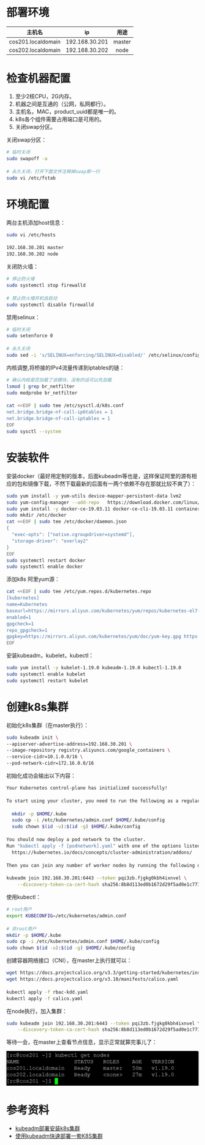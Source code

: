 # 部署环境

| 主机名 | ip | 用途 |
| :---: | :---: | :---: |
| cos201.localdomain | 192.168.30.201 | master |
| cos202.localdomain | 192.168.30.202 | node |

# 检查机器配置

1. 至少2核CPU，2G内存。
2. 机器之间是互通的（公网，私网都行）。
3. 主机名，MAC，product_uuid都是唯一的。
4. k8s各个组件需要占用端口是可用的。
5. 关闭swap分区。

关闭swap分区：

```sh
# 临时关闭
sudo swapoff -a

# 永久关闭，打开下面文件注释掉swap那一行
sudo vi /etc/fstab
```

# 环境配置

两台主机添加host信息：

```sh
sudo vi /etc/hosts

192.168.30.201 master
192.168.30.202 node
```

关闭防火墙：

```sh
# 停止防火墙
sudo systemctl stop firewalld

# 禁止防火墙开机自启动
sudo systemctl disable firewalld
```

禁用selinux：

```sh
# 临时关闭
sudo setenforce 0

# 永久关闭
sudo sed -i 's/SELINUX=enforcing/SELINUX=disabled/' /etc/selinux/config
```

内核调整,将桥接的IPv4流量传递到iptables的链：

```sh
# 确认内核是否加载了该模块，没有的话可以先加载
lsmod | grep br_netfilter
sudo modprobe br_netfilter

cat <<EOF | sudo tee /etc/sysctl.d/k8s.conf
net.bridge.bridge-nf-call-ip6tables = 1
net.bridge.bridge-nf-call-iptables = 1
EOF
sudo sysctl --system
```

# 安装软件

安装docker（最好用定制的版本，后面kubeadm等也是，这样保证阿里的源有相应的包和镜像下载，不然下载最新的后面有一两个依赖不存在那就比较不爽了）：

```sh
sudo yum install -y yum-utils device-mapper-persistent-data lvm2
sudo yum-config-manager --add-repo   https://download.docker.com/linux/centos/docker-ce.repo
sudo yum install -y docker-ce-19.03.11 docker-ce-cli-19.03.11 containerd.io-1.2.13
sudo mkdir /etc/docker
cat <<EOF | sudo tee /etc/docker/daemon.json
{
  "exec-opts": ["native.cgroupdriver=systemd"],
  "storage-driver": "overlay2"
}
EOF
sudo systemctl restart docker
sudo systemctl enable docker
```

添加k8s 阿里yum源：

```sh
cat <<EOF | sudo tee /etc/yum.repos.d/kubernetes.repo
[kubernetes]
name=Kubernetes
baseurl=https://mirrors.aliyun.com/kubernetes/yum/repos/kubernetes-el7-x86_64
enabled=1
gpgcheck=1
repo_gpgcheck=1
gpgkey=https://mirrors.aliyun.com/kubernetes/yum/doc/yum-key.gpg https://mirrors.aliyun.com/kubernetes/yum/doc/rpm-package-key.gpg
EOF
```

安装kubeadm，kubelet，kubectl：

```sh
sudo yum install -y kubelet-1.19.0 kubeadm-1.19.0 kubectl-1.19.0
sudo systemctl enable kubelet
sudo systemctl restart kubelet
```

# 创建k8s集群

初始化k8s集群（在master执行）：

```sh
sudo kubeadm init \
--apiserver-advertise-address=192.168.30.201 \
--image-repository registry.aliyuncs.com/google_containers \
--service-cidr=10.1.0.0/16 \
--pod-network-cidr=172.16.0.0/16
```

初始化成功会输出以下内容：

```sh
Your Kubernetes control-plane has initialized successfully!

To start using your cluster, you need to run the following as a regular user:

  mkdir -p $HOME/.kube
  sudo cp -i /etc/kubernetes/admin.conf $HOME/.kube/config
  sudo chown $(id -u):$(id -g) $HOME/.kube/config

You should now deploy a pod network to the cluster.
Run "kubectl apply -f [podnetwork].yaml" with one of the options listed at:
  https://kubernetes.io/docs/concepts/cluster-administration/addons/

Then you can join any number of worker nodes by running the following on each as root:

kubeadm join 192.168.30.201:6443 --token pqi3zb.fjgkg0kbh4ixnvel \
    --discovery-token-ca-cert-hash sha256:8b8d113ed0b1672d29f5ad0e1c771af624da1343c6c56374bd70d31d734ed219
```

使用kubectl：

```sh
# root用户
export KUBECONFIG=/etc/kubernetes/admin.conf

# 非root用户
mkdir -p $HOME/.kube
sudo cp -i /etc/kubernetes/admin.conf $HOME/.kube/config
sudo chown $(id -u):$(id -g) $HOME/.kube/config
```

创建容器网络接口（CNI），在master上执行就可以：

```sh
wget https://docs.projectcalico.org/v3.3/getting-started/kubernetes/installation/hosted/rbac-kdd.yaml
wget https://docs.projectcalico.org/v3.10/manifests/calico.yaml

kubectl apply -f rbac-kdd.yaml
kubectl apply -f calico.yaml
```

在node执行，加入集群：

```sh
sudo kubeadm join 192.168.30.201:6443 --token pqi3zb.fjgkg0kbh4ixnvel \
    --discovery-token-ca-cert-hash sha256:8b8d113ed0b1672d29f5ad0e1c771af624da1343c6c56374bd70d31d734ed219
```

等待一会，在master上查看节点信息，显示正常就算完事儿了：

![getNodes](getNodes.PNG)

# 参考资料

- [kubeadm部署安装k8s集群](https://blog.csdn.net/linxi7/article/details/111318769)
- [使用kubeadm快速部署一套K8S集群](https://www.cnblogs.com/double-dong/p/11483670.html)
